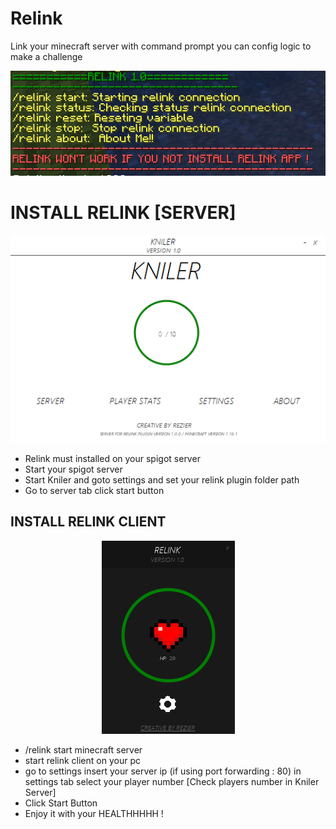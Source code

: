# Relink
Link your minecraft server with command prompt you can config logic to make a challenge
<p align="center">
<img src="https://raw.githubusercontent.com/NonStopBle/NonStopBle/main/res/relink_xpx.PNG">
</p>

# INSTALL RELINK [SERVER]

<p align="center">
<img src="https://raw.githubusercontent.com/NonStopBle/NonStopBle/main/kniler.PNG">
</p>


+ Relink must installed on your spigot server
+ Start your spigot server
+ Start Kniler and goto settings and set your relink plugin folder path
+ Go to server tab click start button

## INSTALL RELINK CLIENT

<p align="center">
<img src="https://raw.githubusercontent.com/NonStopBle/NonStopBle/main/relink_st.PNG">  
</p>

+ /relink start minecraft server
+ start relink client on your pc
+ go to settings insert your server ip (if using port forwarding : 80) 
in settings tab select your player number  [Check players number in Kniler Server]
+ Click Start Button 
+ Enjoy it with your HEALTHHHHH !
